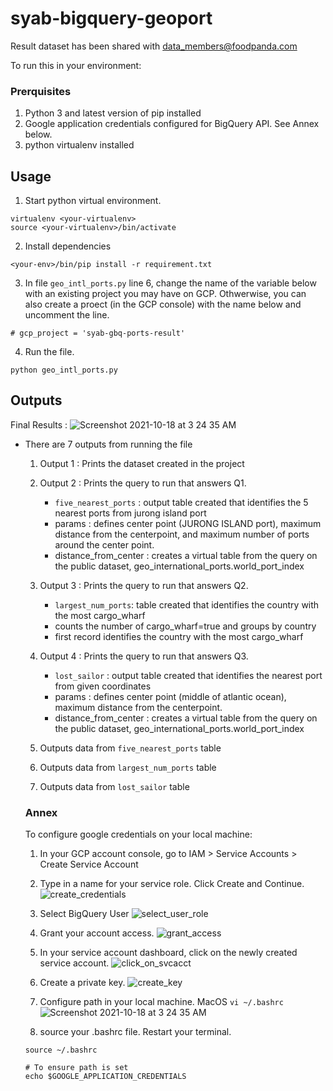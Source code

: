 # syab-bigquery-geoport

Result dataset has been shared with data_members@foodpanda.com

To run this in your environment:
### Prerquisites
1. Python 3 and latest version of pip installed
2. Google application credentials configured for BigQuery API. See Annex below.
3. python virtualenv installed

## Usage
1. Start python virtual environment.
```
virtualenv <your-virtualenv>
source <your-virtualenv>/bin/activate
```

2. Install dependencies
```
<your-env>/bin/pip install -r requirement.txt
```

3. In file ```geo_intl_ports.py``` line 6, change the name of the variable below with an existing project you may have on GCP. Othwerwise, you can also create a proect (in the GCP console) with the name below and uncomment the line.
```
# gcp_project = 'syab-gbq-ports-result'
```

4. Run the file.
```
python geo_intl_ports.py
```

## Outputs
Final Results :
![Screenshot 2021-10-18 at 3 24 35 AM](https://user-images.githubusercontent.com/14856777/137642170-9319acbb-e60e-4c93-86ee-3293d077ec15.png)

- There are 7 outputs from running the file
    1. Output 1 : Prints the dataset created in the project

    2. Output 2 : Prints the query to run that answers Q1.
        - `five_nearest_ports` : output table created that identifies the 5 nearest ports from jurong island port
        - params : defines center point (JURONG ISLAND port), maximum distance from the centerpoint, and maximum number of ports around the center point.
        - distance_from_center : creates a virtual table from the query on the public dataset, geo_international_ports.world_port_index 

    3. Output 3 : Prints the query to run that answers Q2.
        - `largest_num_ports`: table created that identifies the country with the most cargo_wharf
        - counts the number of cargo_wharf=true and groups by country
        - first record identifies the country with the most cargo_wharf

    4. Output 4 : Prints the query to run that answers Q3.
        - `lost_sailor` : output table created that identifies the nearest port from given coordinates
        - params : defines center point (middle of atlantic ocean), maximum distance from the centerpoint.
        - distance_from_center : creates a virtual table from the query on the public dataset, geo_international_ports.world_port_index 
    5. Outputs data from `five_nearest_ports` table
    6. Outputs data from `largest_num_ports` table
    7. Outputs data from `lost_sailor` table

    ### Annex

    To configure google credentials on your local machine:
    1. In your GCP account console, go to IAM > Service Accounts > Create Service Account

    2. Type in a name for your service role. Click Create and Continue.
    ![create_credentials](https://user-images.githubusercontent.com/14856777/137641795-bc2250b1-75ba-47d0-9851-890184950dac.png)


    3. Select BigQuery User
    ![select_user_role](https://user-images.githubusercontent.com/14856777/137642148-0f8ff4e8-b9bf-4921-b212-ecd1f6eeef07.png)

    4. Grant your account access.
    ![grant_access](https://user-images.githubusercontent.com/14856777/137642156-820b10b7-43c8-4c5e-b4e5-46ca230a5535.png)

    5. In your service account dashboard, click on the newly created service account.
    ![click_on_svcacct](https://user-images.githubusercontent.com/14856777/137642161-7e4c4714-d098-4545-a2e5-e1b45ac37dba.png)

    6. Create a private key.
    ![create_key](https://user-images.githubusercontent.com/14856777/137642163-3fec1a1c-8e5c-4cb5-8939-69185d497d77.png)

    7. Configure path in your local machine. MacOS `vi ~/.bashrc`
    ![Screenshot 2021-10-18 at 3 24 35 AM](https://user-images.githubusercontent.com/14856777/137642170-9319acbb-e60e-4c93-86ee-3293d077ec15.png)

    8. source your .bashrc file. Restart your terminal.
    ```
    source ~/.bashrc
    
    # To ensure path is set
    echo $GOOGLE_APPLICATION_CREDENTIALS
    ```


